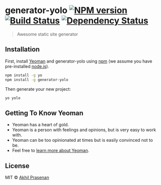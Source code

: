 # generator-yolo [![NPM version][npm-image]][npm-url] [![Build Status][travis-image]][travis-url] [![Dependency Status][daviddm-image]][daviddm-url]
> Awesome static site generator

## Installation

First, install [Yeoman](http://yeoman.io) and generator-yolo using [npm](https://www.npmjs.com/) (we assume you have pre-installed [node.js](https://nodejs.org/)).

```bash
npm install -g yo
npm install -g generator-yolo
```

Then generate your new project:

```bash
yo yolo
```

## Getting To Know Yeoman

 * Yeoman has a heart of gold.
 * Yeoman is a person with feelings and opinions, but is very easy to work with.
 * Yeoman can be too opinionated at times but is easily convinced not to be.
 * Feel free to [learn more about Yeoman](http://yeoman.io/).

## License

MIT © [Akhil Prasenan](www.decodez.net)


[npm-image]: https://badge.fury.io/js/generator-yolo.svg
[npm-url]: https://npmjs.org/package/generator-yolo
[travis-image]: https://travis-ci.org//generator-yolo.svg?branch=master
[travis-url]: https://travis-ci.org//generator-yolo
[daviddm-image]: https://david-dm.org//generator-yolo.svg?theme=shields.io
[daviddm-url]: https://david-dm.org//generator-yolo

